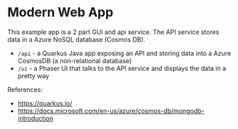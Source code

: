 # Modern Web App
This example app is a 2 part GUI and api service. The API service stores data in a Azure NoSQL database (Cosmos DB).

- `/api` - a Quarkus Java app exposing an API and storing data into a Azure CosmosDB (a non-relational database)
- `/ui` - a Phaser UI that talks to the API service and displays the data in a pretty way

References:
* https://quarkus.io/
* https://docs.microsoft.com/en-us/azure/cosmos-db/mongodb-introduction
